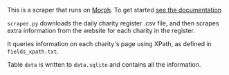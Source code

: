 This is a scraper that runs on [Morph](https://morph.io). To get started [see the documentation](https://morph.io/documentation)

`scraper.py` downloads the daily charity register .csv file, and then scrapes extra information from the website for each charity in the register.

It queries information on each charity's page using XPath, as defined in `fields_xpath.txt`.

Table `data` is written to `data.sqlite` and contains all the information.